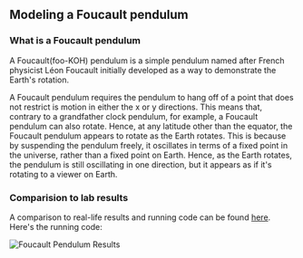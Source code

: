 ﻿## Modeling a Foucault pendulum
### What is a Foucault pendulum
A Foucault(foo-KOH) pendulum is a simple pendulum named after French physicist Léon Foucault initially developed as a way to demonstrate the Earth's rotation.

​A Foucault pendulum requires the pendulum to hang off of a point that does not restrict is motion in either the x or y directions. This means that, contrary to a grandfather clock pendulum, for example, a Foucault pendulum can also rotate. Hence, at any latitude other than the equator, the Foucault pendulum appears to rotate as the Earth rotates. This is because by suspending the pendulum freely, it oscillates in terms of a fixed point in the universe, rather than a fixed point on Earth. Hence, as the Earth rotates, the pendulum is still oscillating in one direction, but it appears as if it's rotating to a viewer on Earth.

### Comparision to lab results
A comparison to real-life results and running code can be found [here](https://atharvanaik10.wixsite.com/atphysics).
Here's the running code:

![Foucault Pendulum Results](https://user-images.githubusercontent.com/35256233/71882605-bcfc3e80-316f-11ea-80e0-14191443c4ef.png)


